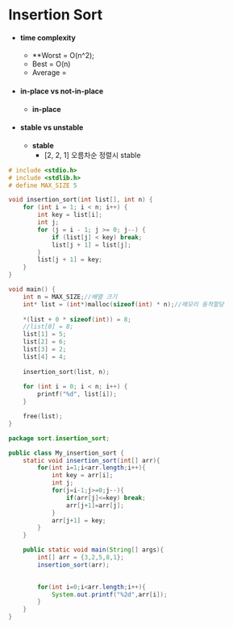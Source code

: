 # Insertion Sort

- #### time complexity

  - **Worst = O(n^2);
  - Best = O(n)
  - Average = 

- #### in-place vs not-in-place

  - **in-place**

- #### stable vs unstable

  - **stable** 
    - [2, 2, 1] 오름차순 정렬시 stable

```c
# include <stdio.h>
# include <stdlib.h>
# define MAX_SIZE 5

void insertion_sort(int list[], int n) {
	for (int i = 1; i < n; i++) {
		int key = list[i];
		int j;
		for (j = i - 1; j >= 0; j--) {
			if (list[j] < key) break;
			list[j + 1] = list[j];
		}
		list[j + 1] = key;
	}
}

void main() {
	int n = MAX_SIZE;//배열 크기
	int* list = (int*)malloc(sizeof(int) * n);//메모리 동적할당
	
	*(list + 0 * sizeof(int)) = 8;
	//list[0] = 8;
	list[1] = 5;
	list[2] = 6;
	list[3] = 2;
	list[4] = 4;
	
	insertion_sort(list, n);
	
	for (int i = 0; i < n; i++) {
		printf("%d", list[i]);
	}

	free(list);
}
```



```java
package sort.insertion_sort;

public class My_insertion_sort {
    static void insertion_sort(int[] arr){
        for(int i=1;i<arr.length;i++){
            int key = arr[i];
            int j;
            for(j=i-1;j>=0;j--){
                if(arr[j]<=key) break;
                arr[j+1]=arr[j];
            }
            arr[j+1] = key;
        }
    }

    public static void main(String[] args){
        int[] arr = {3,2,5,8,1};
        insertion_sort(arr);

        
        for(int i=0;i<arr.length;i++){
            System.out.printf("%2d",arr[i]);
        }
    }
}
		
```

